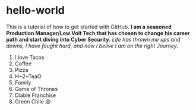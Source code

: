 # hello-world
This is a tutorial of how to get started with GitHub.
**I am a seasoned Production Manager/Low Volt Tech that has chosen to change his career path and start diving into Cyber Security.** 
*Life has thrown me ups and downs, I have fought hard, and now I belive I am on the right Journey.*
1. I love Tacos 
2. Coffee
3. Pizza
4. H~2~TeaO
5. Family
6. Game of Thrones
7. Diable Franchise
8. Green Chile
😆
